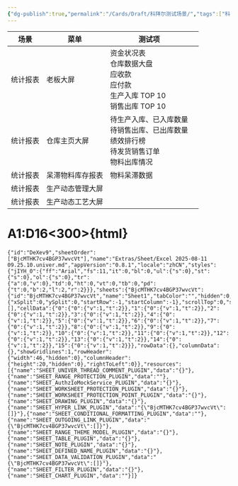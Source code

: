 ```yaml
---
{"dg-publish":true,"permalink":"/Cards/Draft/科拜尔测试场景/","tags":["科拜尔/蝶创I-MES/WMS"]}
---
```




| 场景   | 菜单       | 测试项                                                         |     |
| ---- | -------- | ----------------------------------------------------------- | --- |
| 统计报表 | 老板大屏     | 资金状况表<br>仓库数据大盘<br>应收款<br>应付款<br>生产入库 TOP 10<br>销售出库 TOP 10 |     |
| 统计报表 | 仓库主页大屏   | 待生产入库、已入库数量<br>待销售出库、已出库数量<br>绩效排行榜<br>待发货销售订单<br>物料出库情况    |     |
| 统计报表 | 呆滞物料库存报表 | 物料呆滞数据                                                      |     |
| 统计报表 | 生产动态管理大屏 |                                                             |     |
| 统计报表 | 生产动态工艺大屏 |                                                             |     |


<div class="transclusion internal-embed is-loaded"><div class="markdown-embed">

<div class="markdown-embed-title">

# A1:D16<300>{html}

</div>





```
{"id":"DeXev9","sheetOrder":["BjcMTHK7cv4BGP37wvcVt"],"name":"Extras/Sheet/Excel 2025-08-11 09.25.10.univer.md","appVersion":"0.8.1","locale":"zhCN","styles":{"jIYH_0":{"ff":"Arial","fs":11,"it":0,"bl":0,"ul":{"s":0},"st":{"s":0},"ol":{"s":0},"tr":{"a":0,"v":0},"td":0,"ht":0,"vt":0,"tb":0,"pd":{"t":0,"b":2,"l":2,"r":2}}},"sheets":{"BjcMTHK7cv4BGP37wvcVt":{"id":"BjcMTHK7cv4BGP37wvcVt","name":"Sheet1","tabColor":"","hidden":0,"rowCount":1000,"columnCount":20,"zoomRatio":1,"freeze":{"xSplit":0,"ySplit":0,"startRow":-1,"startColumn":-1},"scrollTop":0,"scrollLeft":0,"defaultColumnWidth":88,"defaultRowHeight":24,"mergeData":[],"cellData":{"0":{"0":{"v":1,"t":2}},"1":{"0":{"v":1,"t":2}},"2":{"0":{"v":1,"t":2}},"3":{"0":{"v":1,"t":2}},"4":{"0":{"v":1,"t":2}},"5":{"0":{"v":1,"t":2}},"6":{"0":{"v":1,"t":2}},"7":{"0":{"v":1,"t":2}},"8":{"0":{"v":1,"t":2}},"9":{"0":{"v":1,"t":2}},"10":{"0":{"v":1,"t":2}},"11":{"0":{"v":1,"t":2}},"12":{"0":{"v":1,"t":2}},"13":{"0":{"v":1,"t":2}},"14":{"0":{"v":1,"t":2}},"15":{"0":{"v":1,"t":2}}},"rowData":{},"columnData":{},"showGridlines":1,"rowHeader":{"width":46,"hidden":0},"columnHeader":{"height":20,"hidden":0},"rightToLeft":0}},"resources":[{"name":"SHEET_UNIVER_THREAD_COMMENT_PLUGIN","data":"{}"},{"name":"SHEET_RANGE_PROTECTION_PLUGIN","data":""},{"name":"SHEET_AuthzIoMockService_PLUGIN","data":"{}"},{"name":"SHEET_WORKSHEET_PROTECTION_PLUGIN","data":"{}"},{"name":"SHEET_WORKSHEET_PROTECTION_POINT_PLUGIN","data":"{}"},{"name":"SHEET_DRAWING_PLUGIN","data":"{}"},{"name":"SHEET_HYPER_LINK_PLUGIN","data":"{\"BjcMTHK7cv4BGP37wvcVt\":[]}"},{"name":"SHEET_CONDITIONAL_FORMATTING_PLUGIN","data":""},{"name":"SHEET_OUTGOING_LINK_PLUGIN","data":"{\"BjcMTHK7cv4BGP37wvcVt\":[]}"},{"name":"SHEET_RANGE_THEME_MODEL_PLUGIN","data":"{}"},{"name":"SHEET_TABLE_PLUGIN","data":"{}"},{"name":"SHEET_NOTE_PLUGIN","data":"{}"},{"name":"SHEET_DEFINED_NAME_PLUGIN","data":"{}"},{"name":"SHEET_DATA_VALIDATION_PLUGIN","data":"{\"BjcMTHK7cv4BGP37wvcVt\":[]}"},{"name":"SHEET_FILTER_PLUGIN","data":"{}"},{"name":"SHEET_CHART_PLUGIN","data":""}]}
```

</div></div>
